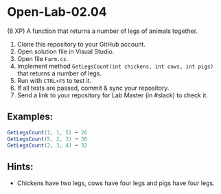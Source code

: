 # Open-Lab-02.04
(6 XP) A function that returns a number of legs of animals together.

1. Clone this repository to your GitHub account.
2. Open solution file in Visual Studio.
3. Open file `Farm.cs`.
4. Implement method `GetLegsCount(int chickens, int cows, int pigs)` that returns a number of legs.
5. Run with `CTRL+F5` to test it.
6. If all tests are passed, commit & sync your repository.
7. Send a link to your repository for Lab Master (in #slack) to check it.

## Examples: 
```C#
GetLegsCount(1, 1, 5) ➞ 26
GetLegsCount(5, 2, 3) ➞ 30
GetLegsCount(2, 3, 4) ➞ 32
```

## Hints:
* Chickens have two legs, cows have four legs and pigs have four legs.
